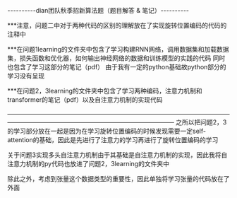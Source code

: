 ----------dian团队秋季招新算法题（题目解答 & 笔记）----------

***注意，问题二中对于两种代码的区别的理解放在了实现旋转位置编码的代码的注释中

***在问题1learning的文件夹中包含了学习构建RNN网络，调用数据集和加载数据集，损失函数和优化器，如何输出神经网络的数据和训练模型的实践的代码
同时也包含了学习这部分的笔记（pdf）
由于我有一定的python基础故python部分的学习没有呈现

***在问题2，3learning的文件夹中包含了学习两种编码，注意力机制和transformer的笔记（pdf）以及自注意力机制的实现代码

———————————————————————————————————————————————————————————————
之所以把问题2，3的学习部分放在一起是因为在学习旋转位置编码的时候发现需要一定self-attention的基础，因此是先进行了注意力的学习再进行了旋转位置编码的学习

关于问题3实现多头自注意力机制由于其基础是自注意力机制的实现，因此我将自注意力机制的py代码也放进了问题2，3learning的文件夹中

除此之外，考虑到张量这个数据类型的重要性，因此单独将学习张量的代码放在了外面
